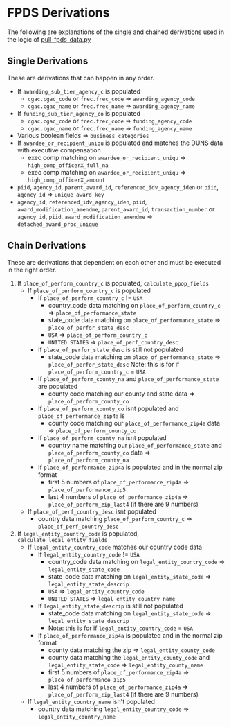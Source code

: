 # FPDS Derivations

The following are explanations of the single and chained derivations used in the logic of [pull_fpds_data.py](./pull_fpds_data.py) 

## Single Derivations

These are derivations that can happen in any order.
* If `awarding_sub_tier_agency_c` is populated
	* `cgac.cgac_code` or `frec.frec_code` => `awarding_agency_code`
	* `cgac.cgac_name` or `frec.frec_name` => `awarding_agency_name`
* If `funding_sub_tier_agency_co` is populated
	* `cgac.cgac_code` or `frec.frec_code` => `funding_agency_code`
	* `cgac.cgac_name` or `frec.frec_name` => `funding_agency_name`
* Various boolean fields => `business_categories`
* If `awardee_or_recipient_uniqu` is populated and matches the DUNS data with executive compensation 
    * exec comp matching on `awardee_or_recipient_uniqu` => `high_comp_officerX_full_na`
	* exec comp matching on `awardee_or_recipient_uniqu` => `high_comp_officerX_amount`
* `piid`, `agency_id`, `parent_award_id`, `referenced_idv_agency_iden` or `piid`, `agency_id` => `unique_award_key`
* `agency_id`, `referenced_idv_agency_iden`, `piid`, `award_modification_amendme`, `parent_award_id`, `transaction_number` or `agency_id`, `piid`, `award_modification_amendme` => `detached_award_proc_unique`

## Chain Derivations

These are derivations that dependent on each other and must be executed in the right order.
1. If `place_of_perform_country_c` is populated, `calculate_ppop_fields`
	* If `place_of_perform_country_c` is populated
		* If `place_of_perform_country_c` != `USA`
			* country_code data matching on `place_of_perform_country_c` => `place_of_performance_state`
			* state_code data matching on `place_of_performance_state` => `place_of_perfor_state_desc`
			* `USA` => `place_of_perform_country_c`
			* `UNITED STATES` => `place_of_perf_country_desc`
		* If `place_of_perfor_state_desc` is still not populated
			* state_code data matching on `place_of_performance_state` => `place_of_perfor_state_desc`
			Note: this is for if `place_of_perform_country_c` = `USA`
		* If `place_of_perform_county_na` and `place_of_performance_state` are populated
			* county code matching our county and state data => `place_of_perform_county_co`
		* If `place_of_perform_county_co` isnt populated and `place_of_performance_zip4a` is
			* county code matching our `place_of_performance_zip4a` data => `place_of_perform_county_co`
		* If `place_of_perform_county_na` isnt populated
			* country name matching our `place_of_performance_state` and `place_of_perform_county_co` data => `place_of_perform_county_na`
		* If `place_of_performance_zip4a` is populated and in the normal zip format
			* first 5 numbers of `place_of_performance_zip4a` => `place_of_performance_zip5`
			* last 4 numbers of `place_of_performance_zip4a` => `place_of_perform_zip_last4` (if there are 9 numbers)
	* If `place_of_perf_country_desc` isnt populated
		* country data matching `place_of_perform_country_c` => `place_of_perf_country_desc`
2. If `legal_entity_country_code` is populated, `calculate_legal_entity_fields`
	* If `legal_entity_country_code` matches our country code data
		* If `legal_entity_country_code` != `USA`
			* country_code data matching on `legal_entity_country_code` => `legal_entity_state_code`
			* state_code data matching on `legal_entity_state_code` => `legal_entity_state_descrip`
			* `USA` => `legal_entity_country_code`
			* `UNITED STATES` => `legal_entity_country_name`
		* If `legal_entity_state_descrip` is still not populated
			* state_code data matching on `legal_entity_state_code` => `legal_entity_state_descrip`
			* Note: this is for if `legal_entity_country_code` = `USA`
		* If `place_of_performance_zip4a` is populated and in the normal zip format
			* county data matching the zip => `legal_entity_county_code`
			* county data matching the `legal_entity_county_code` and `legal_entity_state_code` => `legal_entity_county_name`
			* first 5 numbers of `place_of_performance_zip4a` => `place_of_performance_zip5`
			* last 4 numbers of `place_of_performance_zip4a` => `place_of_perform_zip_last4` (if there are 9 numbers)
	* If `legal_entity_country_name` isn't populated
		* country data matching `legal_entity_country_code` => `legal_entity_country_name`